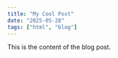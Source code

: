 ```yaml
---
title: "My Cool Post"
date: "2025-05-28"
tags: ["html", "blog"]
---
```

This is the content of the blog post.
